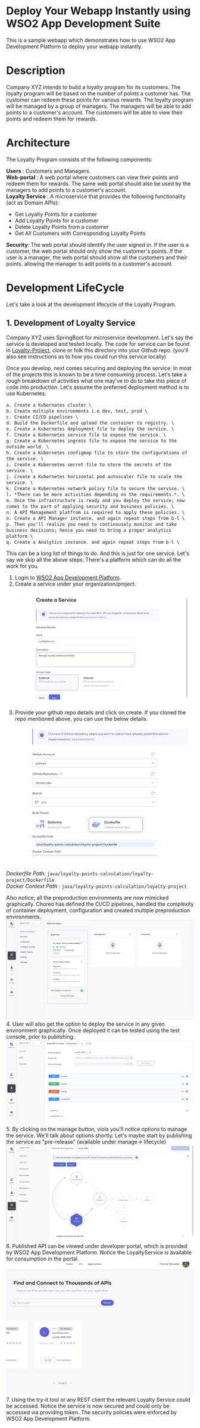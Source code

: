 # Deploy Your Webapp Instantly using WSO2 App Development Suite 

This is a sample webapp which demonstrates how to use WSO2 App Development Platform to deploy your webapp instantly.

# Description

Company XYZ intends to build a loyalty program for its customers. 
The loyalty program will be based on the number of points a customer has. 
The customer can redeem these points for various rewards. 
The loyalty program will be managed by a group of managers. 
The managers will be able to add points to a customer's account. 
The customers will be able to view their points and redeem them for rewards.

# Architecture

The Loyalty Program consists of the following components:

**Users** : Customers and Managers. \
**Web-portal** : A web portal where customers can view their points and redeem them for rewards. 
The same web portal should also be used by the managers to add points to a customer's account. \
**Loyalty Service** : A microservice that provides the following functionality (act as Domain APIs): 
* Get Loyalty Points for a customer 
* Add Loyalty Points for a customer 
* Delete Loyalty Points from a customer 
* Get All Customers with Corresponding Loyalty Points

**Security**: The web portal should identify the user signed in. If the user is a customer, the web portal should only show the customer's points.
If the user is a manager, the web portal should show all the customers and their points. allowing the manager to add points to a customer's account.

# Development LifeCycle

Let's take a look at the development lifecycle of the Loyalty Program. 

## 1. Development of Loyalty Service

Company XYZ uses SpringBoot for microservice development. Let's say the service is developed and tested locally. 
The code for service can be found in [Loyalty-Project](https://github.com/pamod/choreo-dev/tree/v1.0/java/loyalty-points-calculation/loyalty-project), 
clone or folk this directory into your Github repo. (you'll also see instructions as to how you could run this service locally)

Once you develop, next comes securing and deploying the service. In most of the projects this is known to be a time consuming process.
Let's take a rough breakdown of activities what one may've to do to take this piece of code into production. 
Let's assume the preferred deployment method is to use Kubernetes.

````
a. Create a Kubernates cluster \
b. Create multiple environments i.e dev, test, prod \
c. Create CI/CD pipelines \
d. Build the Dockerfile and upload the container to registry. \
e. Create a Kubernetes deployment file to deploy the service. \
f. Create a Kubernetes service file to expose the service. \
g. Create a Kubernetes ingress file to expose the service to the outside world. \
h. Create a Kubernetes configmap file to store the configurations of the service. \
i. Create a Kubernetes secret file to store the secrets of the service. \
j. Create a Kubernetes horizontal pod autoscaler file to scale the service. \
k. Create a Kubernetes network policy file to secure the service. \
l. *There can be more activities depending on the requirements.*. \ 
m. Once the infrastructure is ready and you deploy the service; now comes to the part of applying security and business policies. \
n. A API Management platfrom is required to apply these policies. \
o. Create a API Manager instance. and again repeat steps from b-l \
p. Then you'll realize you need to continousely monitor and take business decisions; hence you need to bring a proper analytics platform \
q. Create a Analytics instance. and again repeat steps from b-l \
````

This can be a long list of things to do. And this is just for one service. Let's say we skip all the above steps. 
There's a platform which can do all the work for you. 

1. Login to [WSO2 App Development Platform](https://console.choreo.dev/login?profile=idevp). 
2. Create a service under your organization/project. \
![create_service_1.png](https://github.com/pamod/choreo-dev/blob/v1.0/java/loyalty-points-calculation/images/create_service_1.png)
3. Provide your github repo details and click on create. If you cloned the repo mentioned above, 
you can use the below details. \
![githubdetails_2.png](https://github.com/pamod/choreo-dev/blob/v1.0/java/loyalty-points-calculation/images/githubdetails_2.png)

*Dockerfile Path*: ````java/loyalty-points-calculation/loyalty-project/Dockerfile```` \
*Docker Context Path* : ````java/loyalty-points-calculation/loyalty-project````

Also notice; all the preproduction environments are now mimicked graphically. Choreo has defined the CI/CD pipelines, 
handled the complexity of container deployment, configuration and created multiple preproduction environments. \
![githubdetails_3.png](https://github.com/pamod/choreo-dev/blob/v1.0/java/loyalty-points-calculation/images/environments_3.png)
4. User will also get the option to deploy the service in any given environment graphically.
Once deployed it can be tested using the test console, prior to publishing. \
![testing_4.png](https://github.com/pamod/choreo-dev/blob/v1.0/java/loyalty-points-calculation/images/testing_4.png)
5. By clicking on the manage button, viola you'll notice options to manage the service. 
We'll talk about options shortly. Let's maybe start by publishing the service as "pre-release" 
(available under manage-> lifecycle) \
![lifecycle_5.png](https://github.com/pamod/choreo-dev/blob/v1.0/java/loyalty-points-calculation/images/lifecycle_5.png)
6. Published API can be viewed under developer portal, which is provided by WSO2 App Development Platform.
Notice the LoyaltyService is available for consumption in the portal. \
![devportal_6.png](https://github.com/pamod/choreo-dev/blob/v1.0/java/loyalty-points-calculation/images/devportal_6.png)
7. Using the try-it tool or any REST client the relevant Loyalty Service could be accessed. 
Notice the service is now secured and could only be accessed via providing token. 
The security policies were enforced by WSO2 App Development Platform.
